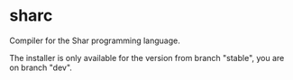# sharc
Compiler for the Shar programming language.

The installer is only available for the version from branch "stable", you are on branch "dev".
